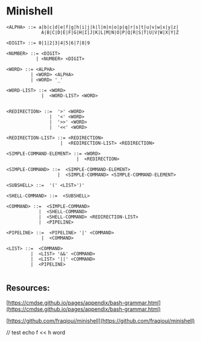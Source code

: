 # Minishell

```
<ALPHA> ::= a|b|c|d|e|f|g|h|i|j|k|l|m|n|o|p|q|r|s|t|u|v|w|x|y|z|
             A|B|C|D|E|F|G|H|I|J|K|L|M|N|O|P|Q|R|S|T|U|V|W|X|Y|Z

<DIGIT> ::= 0|1|2|3|4|5|6|7|8|9

<NUMBER> ::= <DIGIT>
           | <NUMBER> <DIGIT>

<WORD> ::= <ALPHA>
         | <WORD> <ALPHA>
         | <WORD> '_'

<WORD-LIST> ::= <WORD>
             |  <WORD-LIST> <WORD>


<REDIRECTION> ::=  '>' <WORD>
                |  '<' <WORD>
                |  '>>' <WORD>
                |  '<<' <WORD>

<REDIRECTION-LIST> ::= <REDIRECTION>
                    |  <REDIRECTION-LIST> <REDIRECTION>

<SIMPLE-COMMAND-ELEMENT> ::= <WORD>
                          |  <REDIRECTION>

<SIMPLE-COMMAND> ::=  <SIMPLE-COMMAND-ELEMENT>
                   |  <SIMPLE-COMMAND> <SIMPLE-COMMAND-ELEMENT>

<SUBSHELL> ::=  '(' <LIST>')'

<SHELL-COMMAND> ::=  <SUBSHELL>

<COMMAND> ::=  <SIMPLE-COMMAND>
            |  <SHELL-COMMAND>
            |  <SHELL-COMMAND> <REDIRECTION-LIST>
            |  <PIPELINE>

<PIPELINE> ::=  <PIPELINE> '|' <COMMAND>
             |  <COMMAND>

<LIST> ::=  <COMMAND>
         |  <LIST> '&&' <COMMAND>
         |  <LIST> '||' <COMMAND>
         |  <PIPELINE>


```

## Resources:

[https://cmdse.github.io/pages/appendix/bash-grammar.html](https://cmdse.github.io/pages/appendix/bash-grammar.html)

[https://github.com/fraqioui/minishell](https://github.com/fraqioui/minishell)

// test
echo f << h word